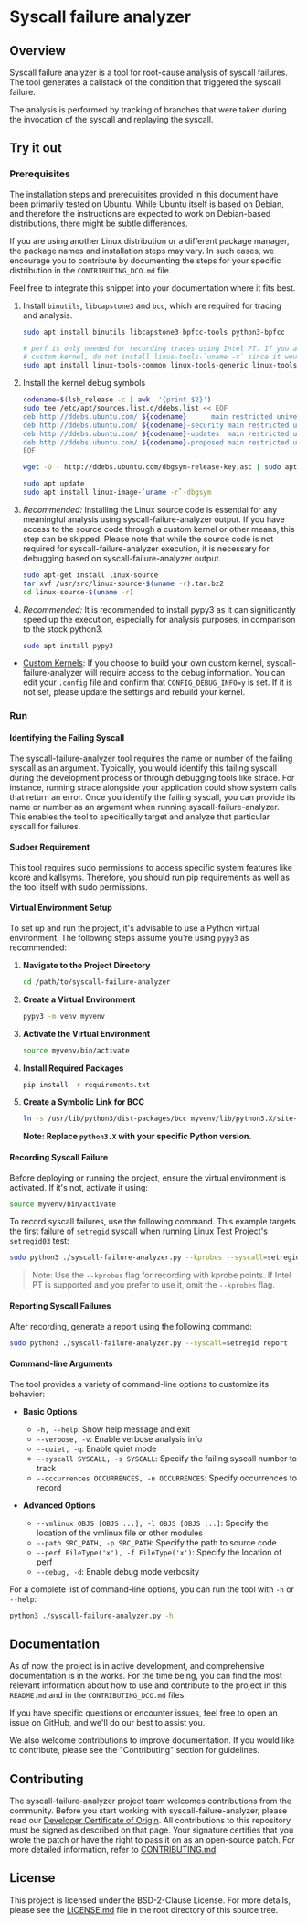 # Syscall failure analyzer

## Overview

Syscall failure analyzer is a tool for root-cause analysis of syscall failures.
The tool generates a callstack of the condition that triggered the syscall
failure.

The analysis is performed by tracking of branches that were taken during the
invocation of the syscall and replaying the syscall.

## Try it out

### Prerequisites

The installation steps and prerequisites provided in this document have been
primarily tested on Ubuntu. While Ubuntu itself is based on Debian, and
therefore the instructions are expected to work on Debian-based distributions,
there might be subtle differences.

If you are using another Linux distribution or a different package manager, the
package names and installation steps may vary. In such cases, we encourage you
to contribute by documenting the steps for your specific distribution in the
`CONTRIBUTING_DCO.md` file.

Feel free to integrate this snippet into your documentation where it fits best.

1. Install `binutils`, `libcapstone3` and `bcc`, which are required for
   tracing and analysis.
   ```bash
   sudo apt install binutils libcapstone3 bpfcc-tools python3-bpfcc

   # perf is only needed for recording traces using Intel PT. If you are using a
   # custom kernel, do not install linus-tools-`uname -r` since it would fail.
   sudo apt install linux-tools-common linux-tools-generic linux-tools-`uname -r`
   ```

2. Install the kernel debug symbols
   ```bash
   codename=$(lsb_release -c | awk  '{print $2}')
   sudo tee /etc/apt/sources.list.d/ddebs.list << EOF
   deb http://ddebs.ubuntu.com/ ${codename}      main restricted universe multiverse
   deb http://ddebs.ubuntu.com/ ${codename}-security main restricted universe multiverse
   deb http://ddebs.ubuntu.com/ ${codename}-updates  main restricted universe multiverse
   deb http://ddebs.ubuntu.com/ ${codename}-proposed main restricted universe multiverse
   EOF

   wget -O - http://ddebs.ubuntu.com/dbgsym-release-key.asc | sudo apt-key add -

   sudo apt update
   sudo apt install linux-image-`uname -r`-dbgsym
   ```

3. *Recommended:* Installing the Linux source code is essential for any
   meaningful analysis using syscall-failure-analyzer output. If you have access to the source code
   through a custom kernel or other means, this step can be skipped. Please note
   that while the source code is not required for syscall-failure-analyzer execution, it is necessary
   for debugging based on syscall-failure-analyzer output.

   ```bash
   sudo apt-get install linux-source
   tar xvf /usr/src/linux-source-$(uname -r).tar.bz2
   cd linux-source-$(uname -r)
   ```

4. *Recommended:* It is recommended to install pypy3 as it can significantly speed
   up the execution, especially for analysis purposes, in comparison to the stock
   python3.
   ```bash
   sudo apt install pypy3
   ```

- <u>Custom Kernels</u>:
 If you choose to build your own custom kernel, syscall-failure-analyzer will require access to
 the debug information. You can edit your `.config` file and confirm that
 `CONFIG_DEBUG_INFO=y` is set. If it is not set, please update the settings and
 rebuild your kernel.

### Run

#### Identifying the Failing Syscall

The syscall-failure-analyzer tool requires the name or number of the failing
syscall as an argument. Typically, you would identify this failing syscall
during the development process or through debugging tools like strace. For
instance, running strace alongside your application could show system calls
that return an error. Once you identify the failing syscall, you can provide
its name or number as an argument when running syscall-failure-analyzer. This
enables the tool to specifically target and analyze that particular syscall for
failures.

#### Sudoer Requirement

This tool requires sudo permissions to access specific system features like
kcore and kallsyms. Therefore, you should run pip requirements as well as the
tool itself with sudo permissions.

#### Virtual Environment Setup

To set up and run the project, it's advisable to use a Python virtual
environment. The following steps assume you're using `pypy3` as recommended:

1. **Navigate to the Project Directory**
    ```bash
    cd /path/to/syscall-failure-analyzer
    ```

2. **Create a Virtual Environment**
    ```bash
    pypy3 -m venv myvenv
    ```

3. **Activate the Virtual Environment**
    ```bash
    source myvenv/bin/activate
    ```

4. **Install Required Packages**
    ```bash
    pip install -r requirements.txt
    ```

5. **Create a Symbolic Link for BCC**

    ```bash
    ln -s /usr/lib/python3/dist-packages/bcc myvenv/lib/python3.X/site-packages/bcc
    ```

    **Note: Replace `python3.X` with your specific Python version.**

#### Recording Syscall Failure

Before deploying or running the project, ensure the virtual environment is activated. If it's not, activate it using:

```bash
source myvenv/bin/activate
```

To record syscall failures, use the following command. This example targets the
first failure of `setregid` syscall when running Linux Test Project's `setregid03`
test:

```bash
sudo python3 ./syscall-failure-analyzer.py --kprobes --syscall=setregid -n 1 record /opt/ltp/testcases/bin/setregid03
```

> Note: Use the `--kprobes` flag for recording with kprobe points. If Intel PT is supported and you prefer to use it, omit the `--kprobes` flag.

#### Reporting Syscall Failures

After recording, generate a report using the following command:

```bash
sudo python3 ./syscall-failure-analyzer.py --syscall=setregid report
```

#### Command-line Arguments

The tool provides a variety of command-line options to customize its behavior:

- **Basic Options**
    - `-h, --help`: Show help message and exit
    - `--verbose, -v`: Enable verbose analysis info
    - `--quiet, -q`: Enable quiet mode
    - `--syscall SYSCALL, -s SYSCALL`: Specify the failing syscall number to track
    - `--occurrences OCCURRENCES, -n OCCURRENCES`: Specify occurrences to record

- **Advanced Options**
    - `--vmlinux OBJS [OBJS ...], -l OBJS [OBJS ...]`: Specify the location of the vmlinux file or other modules
    - `--path SRC_PATH, -p SRC_PATH`: Specify the path to source code
    - `--perf FileType('x'), -f FileType('x')`: Specify the location of perf
    - `--debug, -d`: Enable debug mode verbosity

For a complete list of command-line options, you can run the tool with `-h` or `--help`:

```bash
python3 ./syscall-failure-analyzer.py -h
```

## Documentation

As of now, the project is in active development, and comprehensive
documentation is in the works. For the time being, you can find the most
relevant information about how to use and contribute to the project in this
`README.md` and in the `CONTRIBUTING_DCO.md` files.

If you have specific questions or encounter issues, feel free to open an issue
on GitHub, and we'll do our best to assist you.

We also welcome contributions to improve documentation. If you would like to
contribute, please see the "Contributing" section for guidelines.

## Contributing

The syscall-failure-analyzer project team welcomes contributions from the community. Before you start working with syscall-failure-analyzer, please
read our [Developer Certificate of Origin](https://cla.vmware.com/dco). All contributions to this repository must be
signed as described on that page. Your signature certifies that you wrote the patch or have the right to pass it on
as an open-source patch. For more detailed information, refer to [CONTRIBUTING.md](CONTRIBUTING.md).

## License

This project is licensed under the BSD-2-Clause License. For more details, please see the [LICENSE.md](LICENSE.md) file in the root directory of this source tree.
